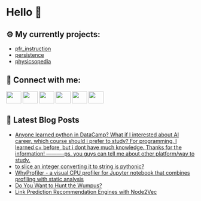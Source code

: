 # Hello 👋

## ⚙️ My currently projects:
- [pfr_instruction](https://github.com/bullbesh/pfr_instruction)
- [persistence](https://github.com/bullbesh/persistence)
- [physicsopedia](https://github.com/bullbesh/physicsopedia)

## 🔎 Connect with me:
[<img height="32" width="40" src="https://cdn.jsdelivr.net/npm/simple-icons@v5/icons/telegram.svg" />](https://t.me/bullbesh)
[<img height="32" width="40" src="https://cdn.jsdelivr.net/npm/simple-icons@v5/icons/vk.svg" />](https://vk.com/bullbesh)
[<img height="32" width="40" src="https://cdn.jsdelivr.net/npm/simple-icons@v5/icons/twitter.svg" />](https://twitter.com/bullbesh1)
[<img height="32" width="40" src="https://cdn.jsdelivr.net/npm/simple-icons@v5/icons/instagram.svg" />](https://www.instagram.com/bullbesh)
[<img height="32" width="40" src="https://cdn.jsdelivr.net/npm/simple-icons@v5/icons/reddit.svg" />](https://www.reddit.com/user/bullbesh)
[<img height="32" width="40" src="https://cdn.jsdelivr.net/npm/simple-icons@v5/icons/youtube.svg" />](https://www.youtube.com/channel/UCtfjRs6uzgq5mfm8S06WTcg)

## 📕 Latest Blog Posts
<!-- BLOG-POST-LIST:START -->
- [Anyone learned python in DataCamp? What if I interested about AI career, which course should i prefer to study? For programming, I learned c+ before, but i dont have much knowledge. Thanks for the information! ———-ps. you guys can tell me about other platform/way to study.](https://www.reddit.com/r/Python/comments/t3lrp0/anyone_learned_python_in_datacamp_what_if_i/)
- [to slice an integer converting it to string is pythonic?](https://www.reddit.com/r/Python/comments/t3kp53/to_slice_an_integer_converting_it_to_string_is/)
- [WhyProfiler - a visual CPU profiler for Jupyter notebook that combines profiling with static analysis](https://www.reddit.com/r/Python/comments/t3kc1d/whyprofiler_a_visual_cpu_profiler_for_jupyter/)
- [Do You Want to Hunt the Wumpus?](https://www.reddit.com/r/Python/comments/t3jnzy/do_you_want_to_hunt_the_wumpus/)
- [Link Prediction Recommendation Engines with Node2Vec](https://www.reddit.com/r/Python/comments/t3jn0r/link_prediction_recommendation_engines_with/)
<!-- BLOG-POST-LIST:END -->
